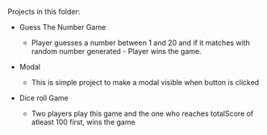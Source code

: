 Projects in this folder:

- Guess The Number Game
  - Player guesses a number between 1 and 20 and if it matches with random number generated - Player wins the game.

- Modal
  - This is simple project to make a modal visible when button is clicked
 
- Dice roll Game
   - Two players play this game and the one who reaches totalScore of atleast 100 first, wins the game
